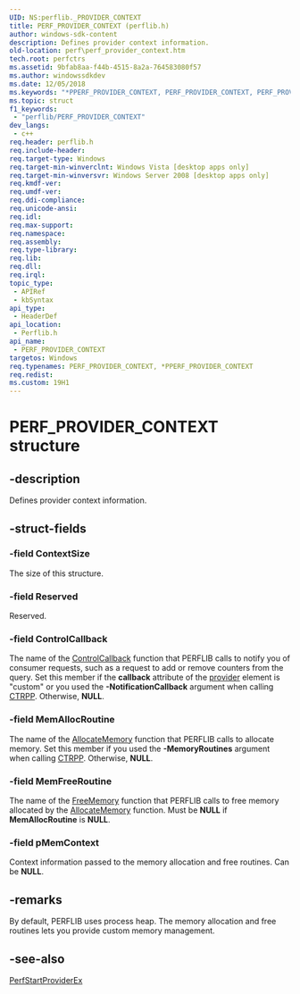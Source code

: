 ```yaml
---
UID: NS:perflib._PROVIDER_CONTEXT
title: PERF_PROVIDER_CONTEXT (perflib.h)
author: windows-sdk-content
description: Defines provider context information.
old-location: perf\perf_provider_context.htm
tech.root: perfctrs
ms.assetid: 9bfab8aa-f44b-4515-8a2a-764583080f57
ms.author: windowssdkdev
ms.date: 12/05/2018
ms.keywords: "*PPERF_PROVIDER_CONTEXT, PERF_PROVIDER_CONTEXT, PERF_PROVIDER_CONTEXT structure [Perf], PPERF_PROVIDER_CONTEXT, PPERF_PROVIDER_CONTEXT structure pointer [Perf], perf.perf_provider_context, perflib/PERF_PROVIDER_CONTEXT, perflib/PPERF_PROVIDER_CONTEXT"
ms.topic: struct
f1_keywords: 
 - "perflib/PERF_PROVIDER_CONTEXT"
dev_langs:
 - c++
req.header: perflib.h
req.include-header: 
req.target-type: Windows
req.target-min-winverclnt: Windows Vista [desktop apps only]
req.target-min-winversvr: Windows Server 2008 [desktop apps only]
req.kmdf-ver: 
req.umdf-ver: 
req.ddi-compliance: 
req.unicode-ansi: 
req.idl: 
req.max-support: 
req.namespace: 
req.assembly: 
req.type-library: 
req.lib: 
req.dll: 
req.irql: 
topic_type:
 - APIRef
 - kbSyntax
api_type:
 - HeaderDef
api_location:
 - Perflib.h
api_name:
 - PERF_PROVIDER_CONTEXT
targetos: Windows
req.typenames: PERF_PROVIDER_CONTEXT, *PPERF_PROVIDER_CONTEXT
req.redist: 
ms.custom: 19H1
---
```


# PERF_PROVIDER_CONTEXT structure


## -description


Defines provider context information.


## -struct-fields




### -field ContextSize

The size of this structure.


### -field Reserved

Reserved.


### -field ControlCallback

The name of the <a href="https://docs.microsoft.com/windows/desktop/api/perflib/nc-perflib-perflibrequest">ControlCallback</a> function that PERFLIB calls to notify you of consumer requests, such as a request to add or remove counters from the query. Set this member if the <b>callback</b> attribute of the <a href="https://docs.microsoft.com/previous-versions/aa373164(v=vs.85)">provider</a> element is "custom" or you used the <b>-NotificationCallback</b> argument when calling <a href="https://docs.microsoft.com/windows/desktop/PerfCtrs/ctrpp">CTRPP</a>. Otherwise, <b>NULL</b>. 


### -field MemAllocRoutine

The name of the <a href="https://docs.microsoft.com/windows/desktop/api/perflib/nc-perflib-perf_mem_alloc">AllocateMemory</a> function that PERFLIB calls to allocate memory. Set this member if you used the <b>-MemoryRoutines</b> argument when calling <a href="https://docs.microsoft.com/windows/desktop/PerfCtrs/ctrpp">CTRPP</a>. Otherwise, <b>NULL</b>. 


### -field MemFreeRoutine

The name of the <a href="https://docs.microsoft.com/windows/desktop/api/perflib/nc-perflib-perf_mem_free">FreeMemory</a> function that PERFLIB calls to free memory allocated by the <a href="https://docs.microsoft.com/windows/desktop/api/perflib/nc-perflib-perf_mem_alloc">AllocateMemory</a> function. Must be <b>NULL</b> if <b>MemAllocRoutine</b> is <b>NULL</b>.


### -field pMemContext

Context information passed to the memory allocation and free routines. Can be <b>NULL</b>.


## -remarks



By default, PERFLIB uses process heap. The memory allocation and free routines lets you provide custom memory management. 




## -see-also




<a href="https://docs.microsoft.com/windows/desktop/api/perflib/nf-perflib-perfstartproviderex">PerfStartProviderEx</a>
 

 

